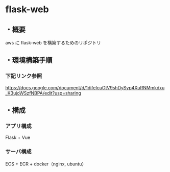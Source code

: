# flask-web

## ・概要

aws に flask-web を構築するためのリポジトリ

## ・環境構築手順

### 下記リンク参照

https://docs.google.com/document/d/1difeIcuOtV9shDySyp4XuRNMmkdxu_K3ujoWSzfNBPA/edit?usp=sharing

## ・構成

### アプリ構成

Flask + Vue

### サーバ構成

ECS + ECR + docker（nginx, ubuntu）
